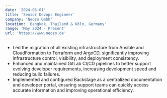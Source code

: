 ```yaml
---
date: '2024-05-01'
title: 'Senior Devops Engineer'
company: 'Neozo Gmbh'
location: 'Bangkok, Thailand & Köln, Germany'
range: 'May 2024 - Present'
url: 'https://www.neozo.de'
---
```


- Led the migration of all existing infrastructure from Ansible and CloudFormation to Terraform and ArgoCD, significantly improving infrastructure control, visibility, and deployment consistency.
- Enhanced and maintained GitLab CI/CD pipelines to better support evolving developer requirements, increasing development speed and reducing build failures.
- Implemented and configured Backstage as a centralized documentation and developer portal, ensuring support teams can quickly access accurate information and improving operational efficiency.
